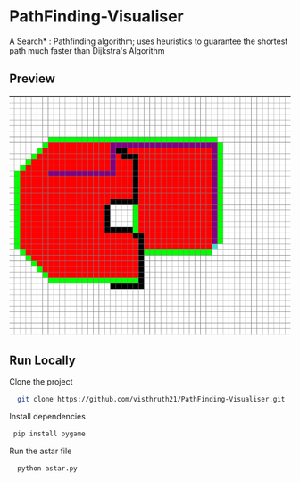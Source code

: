 
# PathFinding-Visualiser
A Search* : Pathfinding algorithm; uses heuristics to guarantee the shortest path much faster than Dijkstra's Algorithm


## Preview

![App Screenshot](https://github.com/visthruth21/PathFinding-Visualiser/blob/main/preview1.PNG?text=App+Screenshot+Here)




## Run Locally

Clone the project

```bash
  git clone https://github.com/visthruth21/PathFinding-Visualiser.git
```



Install dependencies

```bash
 pip install pygame
```

Run the astar file

```bash
  python astar.py
```

